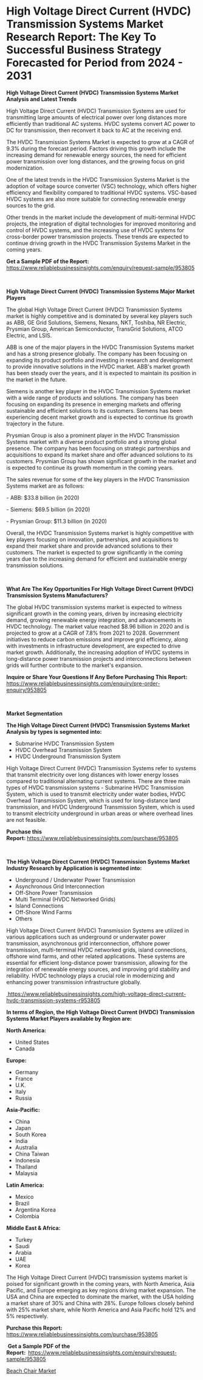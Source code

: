 <p><h1>High Voltage Direct Current (HVDC) Transmission Systems Market Research Report: The Key To Successful Business Strategy Forecasted for Period from 2024 - 2031</h1></p><p><strong>High Voltage Direct Current (HVDC) Transmission Systems Market Analysis and Latest Trends</strong></p>
<p><p>High Voltage Direct Current (HVDC) Transmission Systems are used for transmitting large amounts of electrical power over long distances more efficiently than traditional AC systems. HVDC systems convert AC power to DC for transmission, then reconvert it back to AC at the receiving end.</p><p>The HVDC Transmission Systems Market is expected to grow at a CAGR of 9.3% during the forecast period. Factors driving this growth include the increasing demand for renewable energy sources, the need for efficient power transmission over long distances, and the growing focus on grid modernization.</p><p>One of the latest trends in the HVDC Transmission Systems Market is the adoption of voltage source converter (VSC) technology, which offers higher efficiency and flexibility compared to traditional HVDC systems. VSC-based HVDC systems are also more suitable for connecting renewable energy sources to the grid.</p><p>Other trends in the market include the development of multi-terminal HVDC projects, the integration of digital technologies for improved monitoring and control of HVDC systems, and the increasing use of HVDC systems for cross-border power transmission projects. These trends are expected to continue driving growth in the HVDC Transmission Systems Market in the coming years.</p></p>
<p><strong>Get a Sample PDF of the Report:&nbsp;</strong> <a href="https://www.reliablebusinessinsights.com/enquiry/request-sample/953805">https://www.reliablebusinessinsights.com/enquiry/request-sample/953805</a></p>
<p>&nbsp;</p>
<p><strong>High Voltage Direct Current (HVDC) Transmission Systems Major Market Players</strong></p>
<p><p>The global High Voltage Direct Current (HVDC) Transmission Systems market is highly competitive and is dominated by several key players such as ABB, GE Grid Solutions, Siemens, Nexans, NKT, Toshiba, NR Electric, Prysmian Group, American Semiconductor, TransGrid Solutions, ATCO Electric, and LSIS.</p><p>ABB is one of the major players in the HVDC Transmission Systems market and has a strong presence globally. The company has been focusing on expanding its product portfolio and investing in research and development to provide innovative solutions in the HVDC market. ABB's market growth has been steady over the years, and it is expected to maintain its position in the market in the future.</p><p>Siemens is another key player in the HVDC Transmission Systems market with a wide range of products and solutions. The company has been focusing on expanding its presence in emerging markets and offering sustainable and efficient solutions to its customers. Siemens has been experiencing decent market growth and is expected to continue its growth trajectory in the future.</p><p>Prysmian Group is also a prominent player in the HVDC Transmission Systems market with a diverse product portfolio and a strong global presence. The company has been focusing on strategic partnerships and acquisitions to expand its market share and offer advanced solutions to its customers. Prysmian Group has shown significant growth in the market and is expected to continue its growth momentum in the coming years.</p><p>The sales revenue for some of the key players in the HVDC Transmission Systems market are as follows:</p><p>- ABB: $33.8 billion (in 2020)</p><p>- Siemens: $69.5 billion (in 2020)</p><p>- Prysmian Group: $11.3 billion (in 2020)</p><p>Overall, the HVDC Transmission Systems market is highly competitive with key players focusing on innovation, partnerships, and acquisitions to expand their market share and provide advanced solutions to their customers. The market is expected to grow significantly in the coming years due to the increasing demand for efficient and sustainable energy transmission solutions.</p></p>
<p>&nbsp;</p>
<p><strong>What Are The Key Opportunities For High Voltage Direct Current (HVDC) Transmission Systems Manufacturers?</strong></p>
<p><p>The global HVDC transmission systems market is expected to witness significant growth in the coming years, driven by increasing electricity demand, growing renewable energy integration, and advancements in HVDC technology. The market value reached $8.96 billion in 2020 and is projected to grow at a CAGR of 7.8% from 2021 to 2028. Government initiatives to reduce carbon emissions and improve grid efficiency, along with investments in infrastructure development, are expected to drive market growth. Additionally, the increasing adoption of HVDC systems in long-distance power transmission projects and interconnections between grids will further contribute to the market's expansion.</p></p>
<p><strong>Inquire or Share Your Questions If Any Before Purchasing This Report:</strong> <a href="https://www.reliablebusinessinsights.com/enquiry/pre-order-enquiry/953805">https://www.reliablebusinessinsights.com/enquiry/pre-order-enquiry/953805</a></p>
<p>&nbsp;</p>
<p><strong>Market Segmentation</strong></p>
<p><strong>The High Voltage Direct Current (HVDC) Transmission Systems Market Analysis by types is segmented into:</strong></p>
<p><ul><li>Submarine HVDC Transmission System</li><li>HVDC Overhead Transmission System</li><li>HVDC Underground Transmission System</li></ul></p>
<p><p>High Voltage Direct Current (HVDC) Transmission Systems refer to systems that transmit electricity over long distances with lower energy losses compared to traditional alternating current systems. There are three main types of HVDC transmission systems - Submarine HVDC Transmission System, which is used to transmit electricity under water bodies, HVDC Overhead Transmission System, which is used for long-distance land transmission, and HVDC Underground Transmission System, which is used to transmit electricity underground in urban areas or where overhead lines are not feasible.</p></p>
<p><strong>Purchase this Report:&nbsp;</strong><a href="https://www.reliablebusinessinsights.com/purchase/953805">https://www.reliablebusinessinsights.com/purchase/953805</a></p>
<p>&nbsp;</p>
<p><strong>The High Voltage Direct Current (HVDC) Transmission Systems Market Industry Research by Application is segmented into:</strong></p>
<p><ul><li>Underground / Underwater Power Transmission</li><li>Asynchronous Grid Interconnection</li><li>Off-Shore Power Transmission</li><li>Multi Terminal (HVDC Networked Grids)</li><li>Island Connections</li><li>Off-Shore Wind Farms</li><li>Others</li></ul></p>
<p><p>High Voltage Direct Current (HVDC) Transmission Systems are utilized in various applications such as underground or underwater power transmission, asynchronous grid interconnection, offshore power transmission, multi-terminal HVDC networked grids, island connections, offshore wind farms, and other related applications. These systems are essential for efficient long-distance power transmission, allowing for the integration of renewable energy sources, and improving grid stability and reliability. HVDC technology plays a crucial role in modernizing and enhancing power transmission infrastructure globally.</p></p>
<p><a href="https://www.reliablebusinessinsights.com/high-voltage-direct-current-hvdc-transmission-systems-r953805">&nbsp;https://www.reliablebusinessinsights.com/high-voltage-direct-current-hvdc-transmission-systems-r953805</a></p>
<p><strong>In terms of Region, the High Voltage Direct Current (HVDC) Transmission Systems Market Players available by Region are:</strong></p>
<p>
    <p> <strong> North America: </strong>
        <ul>
            <li>United States</li>
            <li>Canada</li>
        </ul>
        </p> 
    <p> <strong> Europe: </strong>
        <ul>
            <li>Germany</li>
            <li>France</li>
            <li>U.K.</li>
            <li>Italy</li>
            <li>Russia</li>
        </ul>
        </p> 
    <p> <strong> Asia-Pacific: </strong>
        <ul>
            <li>China</li>
            <li>Japan</li>
            <li>South Korea</li>
            <li>India</li>
            <li>Australia</li>
            <li>China Taiwan</li>
            <li>Indonesia</li>
            <li>Thailand</li>
            <li>Malaysia</li>
        </ul>
        </p> 
    <p> <strong> Latin America: </strong>
        <ul>
            <li>Mexico</li>
            <li>Brazil</li>
            <li>Argentina Korea</li>
            <li>Colombia</li>
        </ul>
        </p> 
    <p> <strong> Middle East & Africa: </strong>
        <ul>
            <li>Turkey</li>
            <li>Saudi</li>
            <li>Arabia</li>
            <li>UAE</li>
            <li>Korea</li>
        </ul>
    </p>
    </p>
<p><p>The High Voltage Direct Current (HVDC) transmission systems market is poised for significant growth in the coming years, with North America, Asia Pacific, and Europe emerging as key regions driving market expansion. The USA and China are expected to dominate the market, with the USA holding a market share of 30% and China with 28%. Europe follows closely behind with 25% market share, while North America and Asia Pacific hold 12% and 5% respectively.</p></p>
<p><strong>Purchase this Report: </strong><a href="https://www.reliablebusinessinsights.com/purchase/953805">https://www.reliablebusinessinsights.com/purchase/953805</a></p>
<p>&nbsp;<strong>Get a Sample PDF of the Report:&nbsp;&nbsp;</strong><a href="https://www.reliablebusinessinsights.com/enquiry/request-sample/953805">https://www.reliablebusinessinsights.com/enquiry/request-sample/953805</a></p>
<p><strong></strong></p>
<p><p><a href="https://view.publitas.com/reportprime-1/beach-chair-market-share-and-new-trends-analysis-by-its-type-application-end-use-and-forecast-for-period-from-2024-to-2031/">Beach Chair Market</a></p></p>